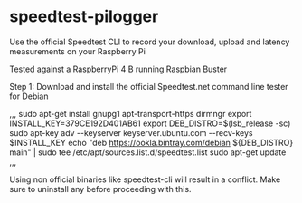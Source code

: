 # speedtest-pilogger
Use the official Speedtest CLI to record your download, upload and latency measurements on your Raspberry Pi

Tested against a RaspberryPi 4 B running Raspbian Buster

Step 1: Download and install the official Speedtest.net command line tester for Debian

,,,
sudo apt-get install gnupg1 apt-transport-https dirmngr
export INSTALL_KEY=379CE192D401AB61
export DEB_DISTRO=$(lsb_release -sc)
sudo apt-key adv --keyserver keyserver.ubuntu.com --recv-keys $INSTALL_KEY
echo "deb https://ookla.bintray.com/debian ${DEB_DISTRO} main" | sudo tee  /etc/apt/sources.list.d/speedtest.list
sudo apt-get update
,,,

Using non official binaries like speedtest-cli will result in a conflict. Make sure to uninstall any before proceeding with this. 
